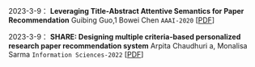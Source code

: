 2023-3-9： **Leveraging Title-Abstract Attentive Semantics for Paper Recommendation**   Guibing Guo,1 Bowei Chen   `AAAI-2020`    [[PDF](https://ojs.aaai.org/index.php/AAAI/article/view/5335)]  

2023-3-9： **SHARE: Designing multiple criteria-based personalized research paper recommendation system**   Arpita Chaudhuri a, Monalisa Sarma   `Information Sciences-2022`    [[PDF](https://pdf.sciencedirectassets.com/271625/1-s2.0-S0020025522X00297/1-s2.0-S002002552201115X/main.pdf?X-Amz-Security-Token=IQoJb3JpZ2luX2VjENP%2F%2F%2F%2F%2F%2F%2F%2F%2F%2FwEaCXVzLWVhc3QtMSJIMEYCIQDtivs9HNn3w1h7Yr4xFuHeTCLYMxEQJ10Vzjxi5MWWdAIhAPUGlp4dAUxkAPLCYyZBEOjSNwvUooHphBkZraIv%2FaiuKrwFCIz%2F%2F%2F%2F%2F%2F%2F%2F%2F%2FwEQBRoMMDU5MDAzNTQ2ODY1IgzkWPjNki94eyaNNOEqkAXMi%2B5UQcVv2SiDEWOMUDdLWOtKpTLFQWNeoIcvTit8LLXoxd2PtEObiEl0yj3DjCQ2q%2BDsz64Ny9vXXCkBrwsEsK0utvKs0zhDfnwVeAfmlXYvmbBiaZcrKrfguhDHAxmXqfS2WKvKpz3syTmzArUzzR217XRZepzcHjYwmnG4kvxv9DIlTPQBHE3G5JtVrm3iE%2FAF47tWynYeWjnqOuCWQKT%2FNr31rbFr9mbxzsGOgrFWsfYEo%2FvErAAZnFMRARf2OL%2BYqHd8efPlIntB69%2BEpAuS43bUiCWuRq%2BuqwbKTHNQZQ36lZ1hjkD%2BF6bv%2BQz2U%2F6XULrZRIhkdwjJUKS87iZ6bYlq5MUhFGuptiDhPJHlKypPRbryg6xIMY4SqzrBlclIu9ndupMIg9TwgZv7IWcOaRdxuIOo5nouV3SzcPl2U9m%2BOUY8FFP488Vu70hkyWps18rKFBEjZFjG%2F2sCfNj4rjbzwizEUJoiAoZQsinmPQj4HfruFs%2BCc9jOdTnsNjFX9C7SN6hYOh%2FgTX82yxSr5XM0tas2tivQJKvVILchx8QkBNVSYPCFAf0Iq3d9tQI42SGrhIRIfOWRbRWY%2FV3waxSSv118YmkwFvkfjgiYb%2FEQBeOFiH%2BtLRaIWFNtalZJmNtwMS5%2BTnevbOo51x8oQWjFlps%2BQGxcOeWINHHI3X9610BjNdTW%2FiAulAl0U%2BAvVNeer7jeydyZME7bjk3opf%2BuHfMRK7fg0Txs6v0vmC8U90X9vG04d35TvsiM6ua%2Bu4PSNx%2B2yWc2UPYT%2F1iO7zOg5i7Yg%2BIgPaCs85DZRAo9%2B7CpGMSjXK4XLZtO89J8Hd00X42KelX2peIHu59qs64IDrVpii5x6H8zdTDJsLGgBjqwASCWLHrDpHn2pEFTOoyZg8qC6w6b82QOE0%2FmGVa1PJ%2B9J8Qlk7SLpLzMMBdVHsqRj3qMkpCQIG78TF9%2B6hSL%2BEYweYuxQx2UAVU7PAiXKsFWDjqMaX%2FROkFG35T5O0%2FTE1Yr2qRRMVXNn5RPwotnPwCXGMhfuuJADdl%2FeWSFlQDUcdpF9gHmLsVJ66pspftU24XrLndKPbvSxrtaY0yjl%2Blzg1iU6SBFICxUollf77kU&X-Amz-Algorithm=AWS4-HMAC-SHA256&X-Amz-Date=20230311T112550Z&X-Amz-SignedHeaders=host&X-Amz-Expires=300&X-Amz-Credential=ASIAQ3PHCVTYRYIZCEFS%2F20230311%2Fus-east-1%2Fs3%2Faws4_request&X-Amz-Signature=810f5b277619e18f5336b0ea8148537bc357ac1a87ca7148809a9e5f2791c509&hash=c345971c76f2b0f4399c3e978519309feae4bd4f88d972394b29c09009f72bc0&host=68042c943591013ac2b2430a89b270f6af2c76d8dfd086a07176afe7c76c2c61&pii=S002002552201115X&tid=spdf-e4691217-0643-4ae7-9451-117a8f14f655&sid=60c9c1a17cb1b54a6a2827750c44a70eb829gxrqa&type=client&tsoh=d3d3LnNjaWVuY2VkaXJlY3QuY29t&ua=19085402555c5150535704&rr=7a637062fa270511&cc=cn
)]  


